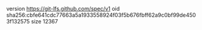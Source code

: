 version https://git-lfs.github.com/spec/v1
oid sha256:cbfe641cdc77663a5a1933558924f03f5b676fbff62a9c0bf99de4503f132575
size 12367
